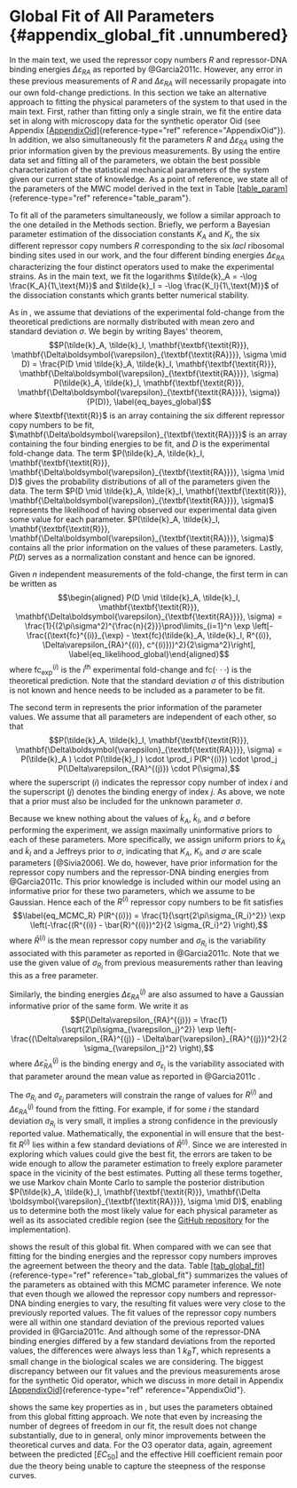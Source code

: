 Global Fit of All Parameters {#appendix_global_fit .unnumbered}
============================

In the main text, we used the repressor copy numbers $R$ and
repressor-DNA binding energies $\Delta\varepsilon_{RA}$ as reported by
@Garcia2011c. However, any error in these previous measurements of $R$
and $\Delta\varepsilon_{RA}$ will necessarily propagate into our own
fold-change predictions. In this section we take an alternative approach
to fitting the physical parameters of the system to that used in the
main text. First, rather than fitting only a single strain, we fit the
entire data set in along with microscopy data for the synthetic operator
Oid (see Appendix [\[AppendixOid\]](#AppendixOid){reference-type="ref"
reference="AppendixOid"}). In addition, we also simultaneously fit the
parameters $R$ and $\Delta\varepsilon_{RA}$ using the prior information
given by the previous measurements. By using the entire data set and
fitting all of the parameters, we obtain the best possible
characterization of the statistical mechanical parameters of the system
given our current state of knowledge. As a point of reference, we state
all of the parameters of the MWC model derived in the text in
Table [\[table_param\]](#table_param){reference-type="ref"
reference="table_param"}.

To fit all of the parameters simultaneously, we follow a similar
approach to the one detailed in the Methods section. Briefly, we perform
a Bayesian parameter estimation of the dissociation constants $K_A$ and
$K_I$, the six different repressor copy numbers $R$ corresponding to the
six *lacI* ribosomal binding sites used in our work, and the four
different binding energies $\Delta
\varepsilon_{RA}$ characterizing the four distinct operators used to
make the experimental strains. As in the main text, we fit the
logarithms $\tilde{k}_A =
-\log \frac{K_A}{1\,\text{M}}$ and
$\tilde{k}_I = -\log \frac{K_I}{1\,\text{M}}$ of the dissociation
constants which grants better numerical stability.

As in , we assume that deviations of the experimental fold-change from
the theoretical predictions are normally distributed with mean zero and
standard deviation $\sigma$. We begin by writing Bayes' theorem,
$$P(\tilde{k}_A, \tilde{k}_I, \mathbf{\textbf{\textit{R}}},
  \mathbf{\Delta\boldsymbol{\varepsilon}_{\textbf{\textit{RA}}}}, \sigma \mid D) =
  \frac{P(D \mid \tilde{k}_A, \tilde{k}_I, \mathbf{\textbf{\textit{R}}},
  \mathbf{\Delta\boldsymbol{\varepsilon}_{\textbf{\textit{RA}}}}, \sigma) P(\tilde{k}_A,
  \tilde{k}_I, \mathbf{\textbf{\textit{R}}},
  \mathbf{\Delta\boldsymbol{\varepsilon}_{\textbf{\textit{RA}}}}, \sigma)}{P(D)},
  \label{eq_bayes_global}$$ where $\textbf{\textit{R}}$ is an array
containing the six different repressor copy numbers to be fit,
$\mathbf{\Delta\boldsymbol{\varepsilon}_{\textbf{\textit{RA}}}}$ is an
array containing the four binding energies to be fit, and $D$ is the
experimental fold-change data. The term $P(\tilde{k}_A, \tilde{k}_I,
\mathbf{\textbf{\textit{R}}},
\mathbf{\Delta\boldsymbol{\varepsilon}_{\textbf{\textit{RA}}}}, \sigma \mid D)$
gives the probability distributions of all of the parameters given the
data. The term
$P(D \mid \tilde{k}_A, \tilde{k}_I, \mathbf{\textbf{\textit{R}}},
\mathbf{\Delta\boldsymbol{\varepsilon}_{\textbf{\textit{RA}}}}, \sigma)$
represents the likelihood of having observed our experimental data given
some value for each parameter. $P(\tilde{k}_A, \tilde{k}_I,
\mathbf{\textbf{\textit{R}}},
\mathbf{\Delta\boldsymbol{\varepsilon}_{\textbf{\textit{RA}}}}, \sigma)$
contains all the prior information on the values of these parameters.
Lastly, $P(D)$ serves as a normalization constant and hence can be
ignored.

Given $n$ independent measurements of the fold-change, the first term in
can be written as $$\begin{aligned}
    P(D \mid \tilde{k}_A, \tilde{k}_I, \mathbf{\textbf{\textit{R}}},
    \mathbf{\Delta\boldsymbol{\varepsilon}_{\textbf{\textit{RA}}}}, \sigma) =
    \frac{1}{(2\pi\sigma^2)^{\frac{n}{2}}}\prod\limits_{i=1}^n \exp
    \left[-\frac{(\text{fc}^{(i)}_{\exp} - \text{fc}(\tilde{k}_A, \tilde{k}_I,
    R^{(i)}, \Delta\varepsilon_{RA}^{(i)}, c^{(i)}))^2}{2\sigma^2}\right],
    \label{eq_likelihood_global}\end{aligned}$$ where
$\text{fc}^{(i)}_{\text{exp}}$ is the $i^{\text{th}}$ experimental
fold-change and $\text{fc}(\cdot\cdot\cdot)$ is the theoretical
prediction. Note that the standard deviation $\sigma$ of this
distribution is not known and hence needs to be included as a parameter
to be fit.

The second term in represents the prior information of the parameter
values. We assume that all parameters are independent of each other, so
that $$P(\tilde{k}_A, \tilde{k}_I, \mathbf{\textbf{\textit{R}}},
\mathbf{\Delta\boldsymbol{\varepsilon}_{\textbf{\textit{RA}}}}, \sigma) =
P(\tilde{k}_A ) \cdot P(\tilde{k}_I ) \cdot \prod_i P(R^{(i)}) \cdot \prod_j
P(\Delta\varepsilon_{RA}^{(j)}) \cdot P(\sigma),$$ where the superscript
$(i)$ indicates the repressor copy number of index $i$ and the
superscript $(j)$ denotes the binding energy of index $j$. As above, we
note that a prior must also be included for the unknown parameter
$\sigma$.

Because we knew nothing about the values of $\tilde{k}_A$,
$\tilde{k}_I$, and $\sigma$ before performing the experiment, we assign
maximally uninformative priors to each of these parameters. More
specifically, we assign uniform priors to $\tilde{k}_A$ and
$\tilde{k}_I$ and a Jeffreys prior to $\sigma$, indicating that $K_A$,
$K_I$, and $\sigma$ are scale parameters [@Sivia2006]. We do, however,
have prior information for the repressor copy numbers and the
repressor-DNA binding energies from @Garcia2011c. This prior knowledge is
included within our model using an informative prior for these two
parameters, which we assume to be Gaussian. Hence each of the $R^{(i)}$
repressor copy numbers to be fit satisfies $$\label{eq_MCMC_R}
P(R^{(i)}) = \frac{1}{\sqrt{2\pi\sigma_{R_i}^2}} \exp \left(-\frac{(R^{(i)} -
    \bar{R}^{(i)})^2}{2 \sigma_{R_i}^2} \right),$$ where $\bar{R}^{(i)}$
is the mean repressor copy number and $\sigma_{R_i}$ is the variability
associated with this parameter as reported in @Garcia2011c. Note that we
use the given value of $\sigma_{R_i}$ from previous measurements rather
than leaving this as a free parameter.

Similarly, the binding energies $\Delta\varepsilon_{RA}^{(j)}$ are also
assumed to have a Gaussian informative prior of the same form. We write
it as
$$P(\Delta\varepsilon_{RA}^{(j)}) = \frac{1}{\sqrt{2\pi\sigma_{\varepsilon_j}^2}}
\exp \left(- \frac{(\Delta\varepsilon_{RA}^{(j)} -
    \Delta\bar{\varepsilon}_{RA}^{(j)})^2}{2 \sigma_{\varepsilon_j}^2} \right),$$
where $\Delta\bar{\varepsilon}_{RA}^{(j)}$ is the binding energy and
$\sigma_{\varepsilon_j}$ is the variability associated with that
parameter around the mean value as reported in @Garcia2011c .

The $\sigma_{R_i}$ and $\sigma_{\varepsilon_j}$ parameters will
constrain the range of values for $R^{(i)}$ and
$\Delta\varepsilon_{RA}^{(j)}$ found from the fitting. For example, if
for some $i$ the standard deviation $\sigma_{R_i}$ is very small, it
implies a strong confidence in the previously reported value.
Mathematically, the exponential in will ensure that the best-fit
$R^{(i)}$ lies within a few standard deviations of $\bar{R}^{(i)}$.
Since we are interested in exploring which values could give the best
fit, the errors are taken to be wide enough to allow the parameter
estimation to freely explore parameter space in the vicinity of the best
estimates. Putting all these terms together, we use Markov chain Monte
Carlo to sample the posterior distribution
$P(\tilde{k}_A, \tilde{k}_I, \mathbf{\textbf{\textit{R}}},
\mathbf{\Delta \boldsymbol{\varepsilon}_{\textbf{\textit{RA}}}}, \sigma \mid
D)$, enabling us to determine both the most likely value for each
physical parameter as well as its associated credible region (see the
[GitHub
repository](https://rpgroup-pboc.github.io/mwc_induction/code/notebooks/global_fits.html)
for the implementation).

shows the result of this global fit. When compared with we can see that
fitting for the binding energies and the repressor copy numbers improves
the agreement between the theory and the data.
Table [\[tab_global_fit\]](#tab_global_fit){reference-type="ref"
reference="tab_global_fit"} summarizes the values of the parameters as
obtained with this MCMC parameter inference. We note that even though we
allowed the repressor copy numbers and repressor-DNA binding energies to
vary, the resulting fit values were very close to the previously
reported values. The fit values of the repressor copy numbers were all
within one standard deviation of the previous reported values provided
in @Garcia2011c. And although some of the repressor-DNA binding energies
differed by a few standard deviations from the reported values, the
differences were always less than $1~k_BT$, which represents a small
change in the biological scales we are considering. The biggest
discrepancy between our fit values and the previous measurements arose
for the synthetic Oid operator, which we discuss in more detail in
Appendix [\[AppendixOid\]](#AppendixOid){reference-type="ref"
reference="AppendixOid"}.

shows the same key properties as in , but uses the parameters obtained
from this global fitting approach. We note that even by increasing the
number of degrees of freedom in our fit, the result does not change
substantially, due to in general, only minor improvements between the
theoretical curves and data. For the O3 operator data, again, agreement
between the predicted $[EC_{50}]$ and the effective Hill coefficient
remain poor due the theory being unable to capture the steepness of the
response curves.
